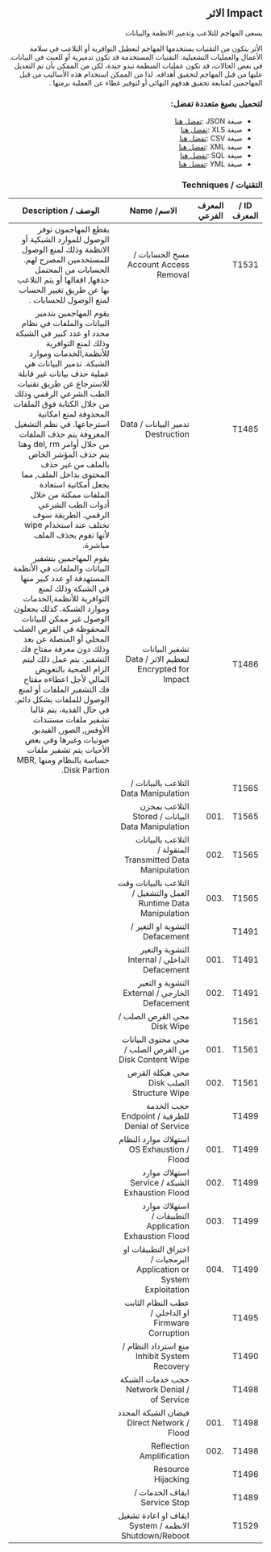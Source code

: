 <div dir="rtl" align='right'>

## Impact الاثر 
يسعى المهاجم للتلاعب وتدمير الانظمة والبيانات

الأثر يتكون من التقنيات يستخدمها المهاجم لتعطيل التوافرية أو التلاعب في سلامة الأعمال والعمليات التشغيلية. التقنيات المستخدمة قد تكون تدميرية أو للعبث في البيانات. في بعض الحالات، قد تكون عمليات المنظمة تبدو جيدة، لكن من الممكن بأن تم التعديل عليها من قبل المهاجم لتحقيق أهدافه. لذا من الممكن استخدام هذه الأساليب من قبل المهاجمين لمتابعة تحقيق هدفهم النهائي أو لتوفير غطاء عن العملية برمتها . 

### لتحميل بصيغ متعددة تفضل:
- صيغة JSON :[تفضل هنا]() 
- صيغة XLS :[تفضل هنا]()
- صيغة CSV :[تفضل هنا]() 
- صيغة XML :[تفضل هنا]()
- صيغة SQL :[تفضل هنا]()
- صيغة YML :[تفضل هنا]()
 
### التقنيات / Techniques

| ID / المعرف | المعرف الفرعي | الاسم/ Name                                                        | الوصف / Description |
|-------------|---------------|--------------------------------------------------------------------|---------------------|
| T1531       |               | مسح الحسابات / Account Access Removal                              |        يقطع المهاجمون توفر الوصول للموارد الشبكية أو الانظمة وذلك لمنع الوصول للمستخدمين المصرح لهم. الحسابات من المحتمل حذفها, اقفالها أو يتم التلاعب بها عن طريق تغيير الحساب لمنع الوصول للحسابات .             |
| T1485       |               | تدمير البيانات / Data Destruction                                  |       يقوم المهاجمين بتدمير البيانات والملفات في نظام محدد او عدد كبير في الشبكة وذلك لمنع التوافرية للأنظمة,الخدمات وموارد الشبكة. تدمير البيانات هي عملية حذف بيانات غير قابلة للاسترجاع عن طريق تقنيات الطب الشرعي الرقمي وذلك من خلال الكتابة فوق الملفات المحذوفة لمنع امكانية استرجاعها. في نظم التشغيل المعروفة يتم حذف الملفات من خلال أوامر del, rm وهنا يتم حذف المؤشر الخاص بالملف من غير حذف المحتوى بداخل الملف, مما يجعل أمكانية استعادة الملفات ممكنة من خلال أدوات الطب الشرعي الرقمي. الطريقة سوف تختلف عند استخدام wipe ﻷنها تقوم بحذف الملف مباشرة.            |
| T1486       |               | تشفير البيانات لتعظيم الاثر / Data Encrypted for Impact            |        يقوم المهاجمين بتشفير البيانات والملفات في الأنظمة المستهدفة او عدد كبير منها في الشبكة وذلك لمنع التوافرية للأنظمة,الخدمات وموارد الشبكة. كذلك يجعلون الوصول غير ممكن للبيانات المحفوظة في القرص الصلب المحلي أو المتصلة عن بعد وذلك دون معرفة مفتاح فك التشفير.  يتم عمل ذلك ليتم الزام الضحية بالتعويض المالي لأجل اعطاءه مفتاح فك التشفير الملفات أو لمنع الوصول للملفات بشكل دائم.  في حال الفدية، يتم غالبا تشفير ملفات مستندات الأوفس, الصور, الفيديو, صوتيات وغيرها وفي بعض الأحيات يتم تشفير ملفات حساسة بالنظام ومنها MBR, Disk Partion.             |
| T1565       |               | التلاعب بالبيانات / Data Manipulation                              |                     |
| T1565       | .001          | التلاعب بمخزن البيانات / Stored Data Manipulation                  |                     |
| T1565       | .002          | التلاعب بالبيانات المنقولة / Transmitted Data Manipulation         |                     |
| T1565       | .003          | التلاعب بالبيانات وقت العمل والتشغيل / Runtime Data Manipulation   |                     |
| T1491       |               | التشوية او التغير   / Defacement                                   |                     |
| T1491       | .001          | التشوية والتغير الداخلي / Internal Defacement                      |                     |
| T1491       | .002          | التشوية و التغير الخارجي / External Defacement                     |                     |
| T1561       |               | محي القرص الصلب / Disk Wipe                                        |                     |
| T1561       | .001          |  محي محتوى البيانات من القرص الصلب  / Disk Content Wipe            |                     |
| T1561       | .002          | محي هيكلة القرص الصلب Disk Structure Wipe                          |                     |
| T1499       |               | حجب الخدمة للطرفية / Endpoint Denial of Service                    |                     |
| T1499       | .001          | استهلاك موارد النظام / OS Exhaustion Flood                         |                     |
| T1499       | .002          | استهلاك موارد الشبكة / Service Exhaustion Flood                    |                     |
| T1499       | .003          | استهلاك موارد التطبيقات / Application Exhaustion Flood             |                     |
| T1499       | .004          | اختراق التطبيقات او البرمجيات / Application or System Exploitation |                     |
| T1495       |               | عطب النظام الثابت او الداخلي / Firmware Corruption                 |                     |
| T1490       |               | منع استرداد النظام / Inhibit System Recovery                       |                     |
| T1498       |               | حجب خدمات الشبكة / Network Denial of Service                       |                     |
| T1498       | .001          | فيضان الشبكة المحدد / Direct Network Flood                         |                     |
| T1498       | .002          | Reflection Amplification                                           |                     |
| T1496       |               | Resource Hijacking                                                 |                     |
| T1489       |               | ايقاف الخدمات / Service Stop                                       |                     |
| T1529       |               | ايقاف او اعادة تشغيل الانظمة / System Shutdown/Reboot              |                     |


</div>

